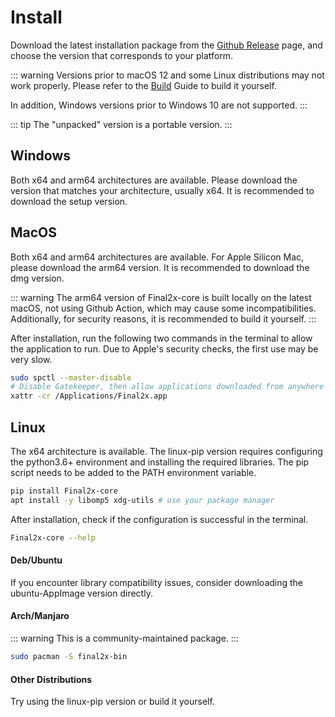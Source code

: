 # Install
Download the latest installation package from the [Github Release](https://github.com/Tohrusky/Final2x/releases) page, and choose the version that corresponds to your platform.

::: warning
Versions prior to macOS 12 and some Linux distributions may not work properly. Please refer to the [Build](/pages/build/) Guide to build it yourself.

In addition, Windows versions prior to Windows 10 are not supported.
:::

::: tip 
The "unpacked" version is a portable version.
:::

## Windows 
Both x64 and arm64 architectures are available. Please download the version that matches your architecture, usually x64. It is recommended to download the setup version.

## MacOS
Both x64 and arm64 architectures are available. For Apple Silicon Mac, please download the arm64 version. It is recommended to download the dmg version.

::: warning
The arm64 version of Final2x-core is built locally on the latest macOS, not using Github Action, which may cause some incompatibilities. 
Additionally, for security reasons, it is recommended to build it yourself.
:::

After installation, run the following two commands in the terminal to allow the application to run. Due to Apple's security checks, the first use may be very slow.

```bash
sudo spctl --master-disable
# Disable Gatekeeper, then allow applications downloaded from anywhere in System Preferences > Security & Privacy > General
xattr -cr /Applications/Final2x.app
```

## Linux
The x64 architecture is available. The linux-pip version requires configuring the python3.6+ environment and installing the required libraries. The pip script needs to be added to the PATH environment variable.
```bash
pip install Final2x-core
apt install -y libomp5 xdg-utils # use your package manager
```
After installation, check if the configuration is successful in the terminal.
```bash
Final2x-core --help
```

#### Deb/Ubuntu
If you encounter library compatibility issues, consider downloading the ubuntu-AppImage version directly.

#### Arch/Manjaro
::: warning
This is a community-maintained package.
:::
```bash
sudo pacman -S final2x-bin
```

#### Other Distributions
Try using the linux-pip version or build it yourself.
